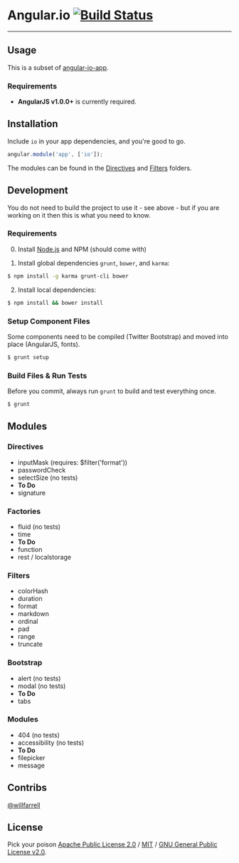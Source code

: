 # Angular.io [![Build Status](https://travis-ci.org/willfarrell/angular-io.png?branch=master)](https://travis-ci.org/willfarrell/angular-io)

***

## Usage

This is a subset of [angular-io-app](https://github.com/willfarrell/angular-io-app).

### Requirements

* **AngularJS v1.0.0+** is currently required.

## Installation

Include `io` in your app dependencies, and you're good to go.

```js
angular.module('app', ['io']);
```

The modules can be found in the [Directives](https://github.com/willfarrell/angular-io/tree/master/src/scripts/directives) and [Filters](https://github.com/willfarrell/angular-io/tree/master/src/scripts/filters) folders.

## Development

You do not need to build the project to use it - see above - but if you are working on it then this is what you need to know.

### Requirements

0. Install [Node.js](http://nodejs.org/) and NPM (should come with)

1. Install global dependencies `grunt`, `bower`, and `karma`:

```bash
$ npm install -g karma grunt-cli bower
```

2. Install local dependencies:

```bash
$ npm install && bower install
```

### Setup Component Files

Some components need to be compiled (Twitter Bootstrap) and moved into place (AngularJS, fonts).

```bash
$ grunt setup
```

### Build Files & Run Tests

Before you commit, always run `grunt` to build and test everything once.

```bash
$ grunt
```


## Modules
### Directives
- inputMask (requires: $filter('format'))
- passwordCheck
- selectSize (no tests)
- **To Do** 
 - signature

### Factories
- fluid (no tests)
- time
- **To Do**
 - function
 - rest / localstorage

### Filters
- colorHash
- duration
- format
- markdown
- ordinal
- pad
- range
- truncate

### Bootstrap
- alert (no tests)
- modal (no tests)
- **To Do** 
 - tabs

### Modules
- 404 (no tests)
- accessibility (no tests)
- **To Do**
 - filepicker
 - message

## Contribs
[@willfarrell](http://willfarrell.ca)

## License
Pick your poison [Apache Public License 2.0](http://www.apache.org/licenses/LICENSE-2.0.html) / [MIT](http://opensource.org/licenses/MIT) / [GNU General Public License v2.0](http://www.gnu.org/licenses/gpl-2.0.html).
